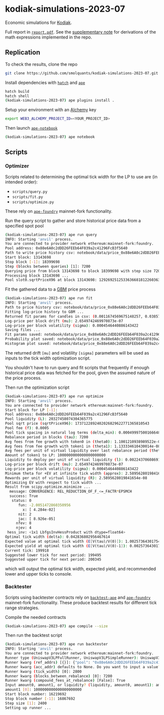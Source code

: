# kodiak-simulations-2023-07

Economic simulations for [Kodiak](https://kodiak.finance).

Full report in [`report.pdf`](./report.pdf). See the [supplementary note](https://hackmd.io/@fmrmf/Byk9XP-in) for derivations of the math expressions implemented in the repo.

## Replication

To check the results, clone the repo

```sh
git clone https://github.com/smolquants/kodiak-simulations-2023-07.git
```

Install dependencies with [`hatch`](https://github.com/pypa/hatch) and [`ape`](https://github.com/ApeWorX/ape)

```sh
hatch build
hatch shell
(kodiak-simulations-2023-07) ape plugins install .
```

Setup your environment with an [Alchemy](https://www.alchemy.com) key

```sh
export WEB3_ALCHEMY_PROJECT_ID=<YOUR_PROJECT_ID>
```

Then launch [`ape-notebook`](https://github.com/ApeWorX/ape-notebook)

```sh
(kodiak-simulations-2023-07) ape notebook
```

## Scripts

### Optimizer

Scripts related to determining the optimal tick width for the LP to use are (in intended order):

- `scripts/query.py`
- `scripts/fit.py`
- `scripts/optimize.py`

These rely on [`ape-foundry`](https://github.com/ApeWorX/ape-foundry) mainnet-fork functionality.

Run the query script to gather and store historical price data from a specified spot pool

```sh
(kodiak-simulations-2023-07) ape run query
INFO: Starting 'anvil' process.
You are connected to provider network ethereum:mainnet-fork:foundry.
Pool address: 0x88e6A0c2dDD26FEEb64F039a2c41296FcB3f5640
Path to write price history csv: notebook/data/price_0x88e6A0c2dDD26FEEb64F039a2c41296FcB3f5640_13143698_18399698_7200.csv
Start block: 13143698
Stop block [-1]: 18399698
Step (blocks between queries) [1]: 7200
Querying price from block 13143698 to block 18399698 with step size 7200 ...
Processing block 13143698 ...
Pool slot0.sqrtPriceX96 at block 13143698: 1292692512533636681812260363304234
```

Fit the gathered data to a [GBM](https://en.wikipedia.org/wiki/Geometric_Brownian_motion) price process

```sh
(kodiak-simulations-2023-07) ape run fit
INFO: Starting 'anvil' process.
Path to price history csv: notebook/data/price_0x88e6A0c2dDD26FEEb64F039a2c41296FcB3f5640_13143698_18399698_7200.csv
Fitting log-price history to GBM ...
Returned fit params for candles in csv: (0.0011674569675148257, 0.03857783017026948)
Log-price per block drift (mu): 2.6549742469970873e-07
Log-price per block volatility (sigma): 0.0004546440886143422
Saving files ...
Fit params saved: notebook/data/price_0x88e6A0c2dDD26FEEb64F039a2c41296FcB3f5640_13143698_18399698_7200_params.csv
Probability plot saved: notebook/data/price_0x88e6A0c2dDD26FEEb64F039a2c41296FcB3f5640_13143698_18399698_7200_probplot.png
Histogram plot saved: notebook/data/price_0x88e6A0c2dDD26FEEb64F039a2c41296FcB3f5640_13143698_18399698_7200_hist.png
```

The returned drift `[mu]` and volatility `[sigma]` parameters will be used as inputs to the tick width optimization script.

You shouldn't have to run query and fit scripts that frequently if enough historical price data was fetched for the pool,
given the assumed nature of the price process.

Then run the optimization script

```sh
(kodiak-simulations-2023-07) ape run optimize
INFO: Starting 'anvil' process.
You are connected to provider network ethereum:mainnet-fork:foundry.
Start block for LP [-1]:
Pool address: 0x88e6A0c2dDD26FEEb64F039a2c41296FcB3f5640
Pool liquidity (L): 20327458074304365775
Pool sqrt price (sqrtPriceX96): 1737122892402026829622771365810543
Pool fee (f): 0.0005
Pool tick spacing in natural log terms (delta_min): 0.0004999750016664899
Rebalance period in blocks (tau): 7200
Avg fees from fee growth with token0 in (theta0): 1.1001210938989522e-08
Avg fees from fee growth with token1 in (theta1): 1.133334610430014e-08
Avg fees per unit of virtual liquidity over last rebalance period (theta): 1.1167278521644831e-08
Amount of token1 to LP: 1000000000000000000000
Liquidity to deploy per unit of virtual liquidity (l): 0.0022437060869181266
Log-price per block drift (mu): 2.6549742469970873e-07
Log-price per block volatility (sigma): 0.0004546440886143422
Minimum theta for +EV at infinite tick width (approx): 2.5895628019841654e-08
Rewards per unit of virtual liquidity (R): 2.5895628019841654e-08
Optimizing EV with respect to tick width ...
Result from scipy.optimize.minimize ...
  message: CONVERGENCE: REL_REDUCTION_OF_F_<=_FACTR*EPSMCH
  success: True
   status: 0
      fun: -2.0051472860350956
        x: [ 4.284e-02]
      nit: 2
      jac: [ 8.926e-05]
     nfev: 8
     njev: 4
 hess_inv: <1x1 LbfgsInvHessProduct with dtype=float64>
Optimal tick width (delta): 0.042836802956467614
Expected value at optimal tick width (E[V(tau)/V(0)]): 1.0025736430175478
Expected yield at optimal tick width (E[V(tau)/V(0)-1]): 0.002573643017547811
Current tick: 199918
Suggested lower tick for next period: 199495
Suggested upper tick for next period: 200345
```

which will output the optimal tick width, expected yield, and recommended lower and upper ticks to console.


### Backtester

Scripts using backtester contracts rely on [`backtest-ape`](https://github.com/smolquants/backtest-ape) and
[`ape-foundry`](https://github.com/ApeWorX/ape-foundry) mainnet-fork functionality. These produce backtest results
for different tick range strategies.

Compile the needed contracts

```sh
(kodiak-simulations-2023-07) ape compile --size
```

Then run the backtest script

```sh
(kodiak-simulations-2023-07) ape run backtester
INFO: Starting 'anvil' process.
You are connected to provider network ethereum:mainnet-fork:foundry.
Runner type (UniswapV3LPFullRunner, UniswapV3LPSimpleRunner): UniswapV3LPSimpleRunner
Runner kwarg (ref_addrs) [{}]: {"pool": "0x88e6A0c2dDD26FEEb64F039a2c41296FcB3f5640", "manager": "0xC36442b4a4522E871399CD717aBDD847Ab11FE88"}
Runner kwarg (acc_addr) defaults to None. Do you want to input a value? [y/N]: N
Runner kwarg (tick_width) [0]: 2800
Runner kwarg (blocks_between_rebalance) [0]: 7200
Runner kwarg (compound_fees_at_rebalance) [False]: True
Input amount0, amount1, or liquidity? (liquidity, amount0, amount1): amount1
amount1 [0]: 1000000000000000000000
Start block number: 16219692
Stop block number [-1]: 16867692
Step size [1]: 2400
Setting up runner ...
```
